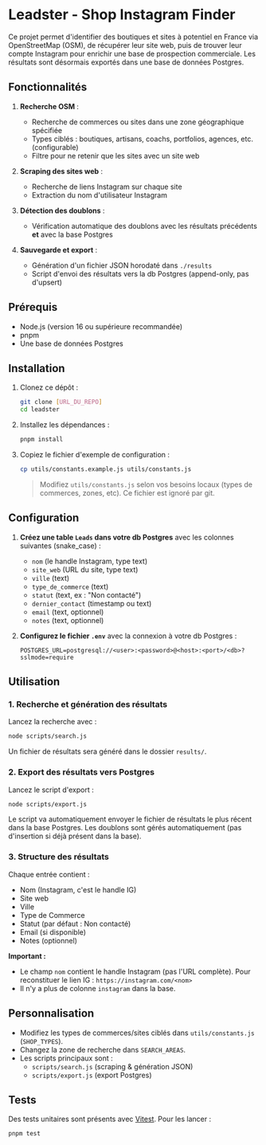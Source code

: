 # Leadster - Shop Instagram Finder

Ce projet permet d'identifier des boutiques et sites à potentiel en France via OpenStreetMap (OSM), de récupérer leur site web, puis de trouver leur compte Instagram pour enrichir une base de prospection commerciale. Les résultats sont désormais exportés dans une base de données Postgres.

## Fonctionnalités

1. **Recherche OSM** :
   - Recherche de commerces ou sites dans une zone géographique spécifiée
   - Types ciblés : boutiques, artisans, coachs, portfolios, agences, etc. (configurable)
   - Filtre pour ne retenir que les sites avec un site web

2. **Scraping des sites web** :
   - Recherche de liens Instagram sur chaque site
   - Extraction du nom d'utilisateur Instagram

3. **Détection des doublons** :
   - Vérification automatique des doublons avec les résultats précédents **et** avec la base Postgres

4. **Sauvegarde et export** :
   - Génération d'un fichier JSON horodaté dans `./results`
   - Script d'envoi des résultats vers la db Postgres (append-only, pas d'upsert)

## Prérequis

- Node.js (version 16 ou supérieure recommandée)
- pnpm
- Une base de données Postgres

## Installation

1. Clonez ce dépôt :

   ```bash
   git clone [URL_DU_REPO]
   cd leadster
   ```

2. Installez les dépendances :

   ```bash
   pnpm install
   ```

3. Copiez le fichier d'exemple de configuration :

   ```bash
   cp utils/constants.example.js utils/constants.js
   ```

   > Modifiez `utils/constants.js` selon vos besoins locaux (types de commerces, zones, etc). Ce fichier est ignoré par git.

## Configuration

1. **Créez une table `Leads` dans votre db Postgres** avec les colonnes suivantes (snake_case) :
   - `nom` (le handle Instagram, type text)
   - `site_web` (URL du site, type text)
   - `ville` (text)
   - `type_de_commerce` (text)
   - `statut` (text, ex : "Non contacté")
   - `dernier_contact` (timestamp ou text)
   - `email` (text, optionnel)
   - `notes` (text, optionnel)

2. **Configurez le fichier `.env`** avec la connexion à votre db Postgres :

   ```env
   POSTGRES_URL=postgresql://<user>:<password>@<host>:<port>/<db>?sslmode=require
   ```

## Utilisation

### 1. Recherche et génération des résultats

Lancez la recherche avec :

```bash
node scripts/search.js
```

Un fichier de résultats sera généré dans le dossier `results/`.

### 2. Export des résultats vers Postgres

Lancez le script d'export :

```bash
node scripts/export.js
```

Le script va automatiquement envoyer le fichier de résultats le plus récent dans la base Postgres. Les doublons sont gérés automatiquement (pas d'insertion si déjà présent dans la base).

### 3. Structure des résultats

Chaque entrée contient :

- Nom (Instagram, c'est le handle IG)
- Site web
- Ville
- Type de Commerce
- Statut (par défaut : Non contacté)
- Email (si disponible)
- Notes (optionnel)

**Important :**
- Le champ `nom` contient le handle Instagram (pas l'URL complète). Pour reconstituer le lien IG :
  `https://instagram.com/<nom>`
- Il n'y a plus de colonne `instagram` dans la base.

## Personnalisation

- Modifiez les types de commerces/sites ciblés dans `utils/constants.js` (`SHOP_TYPES`).
- Changez la zone de recherche dans `SEARCH_AREAS`.
- Les scripts principaux sont :
  - `scripts/search.js` (scraping & génération JSON)
  - `scripts/export.js` (export Postgres)

## Tests

Des tests unitaires sont présents avec [Vitest](https://vitest.dev/). Pour les lancer :

```bash
pnpm test
```
